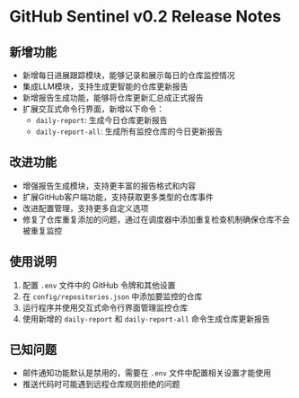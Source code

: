 # GitHub Sentinel v0.2 Release Notes

## 新增功能

- 新增每日进展跟踪模块，能够记录和展示每日的仓库监控情况
- 集成LLM模块，支持生成更智能的仓库更新报告
- 新增报告生成功能，能够将仓库更新汇总成正式报告
- 扩展交互式命令行界面，新增以下命令：
  - `daily-report`: 生成今日仓库更新报告
  - `daily-report-all`: 生成所有监控仓库的今日更新报告

## 改进功能

- 增强报告生成模块，支持更丰富的报告格式和内容
- 扩展GitHub客户端功能，支持获取更多类型的仓库事件
- 改进配置管理，支持更多自定义选项
- 修复了仓库重复添加的问题，通过在调度器中添加重复检查机制确保仓库不会被重复监控

## 使用说明

1. 配置 `.env` 文件中的 GitHub 令牌和其他设置
2. 在 `config/repositories.json` 中添加要监控的仓库
3. 运行程序并使用交互式命令行界面管理监控仓库
4. 使用新增的 `daily-report` 和 `daily-report-all` 命令生成仓库更新报告

## 已知问题

- 邮件通知功能默认是禁用的，需要在 `.env` 文件中配置相关设置才能使用
- 推送代码时可能遇到远程仓库规则拒绝的问题